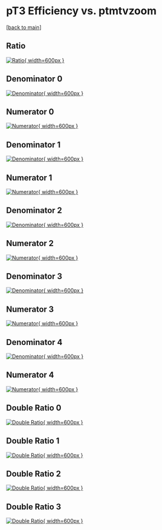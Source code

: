 # pT3 Efficiency vs. ptmtvzoom

[[back to main](./)]



## Ratio

[![Ratio](../mtv/var/pT3_xtr_211_1_eff_ptmtvzoom.png){ width=600px }](../mtv/var/pT3_xtr_211_1_eff_ptmtvzoom.pdf)

## Denominator 0

[![Denominator](../mtv/den/pT3_xtr_211_1_eff_ptmtvzoom_den0.png){ width=600px }](../mtv/den/pT3_xtr_211_1_eff_ptmtvzoom_den0.pdf)

## Numerator 0

[![Numerator](../mtv/num/pT3_xtr_211_1_eff_ptmtvzoom_num0.png){ width=600px }](../mtv/num/pT3_xtr_211_1_eff_ptmtvzoom_num0.pdf)

## Denominator 1

[![Denominator](../mtv/den/pT3_xtr_211_1_eff_ptmtvzoom_den1.png){ width=600px }](../mtv/den/pT3_xtr_211_1_eff_ptmtvzoom_den1.pdf)

## Numerator 1

[![Numerator](../mtv/num/pT3_xtr_211_1_eff_ptmtvzoom_num1.png){ width=600px }](../mtv/num/pT3_xtr_211_1_eff_ptmtvzoom_num1.pdf)

## Denominator 2

[![Denominator](../mtv/den/pT3_xtr_211_1_eff_ptmtvzoom_den2.png){ width=600px }](../mtv/den/pT3_xtr_211_1_eff_ptmtvzoom_den2.pdf)

## Numerator 2

[![Numerator](../mtv/num/pT3_xtr_211_1_eff_ptmtvzoom_num2.png){ width=600px }](../mtv/num/pT3_xtr_211_1_eff_ptmtvzoom_num2.pdf)

## Denominator 3

[![Denominator](../mtv/den/pT3_xtr_211_1_eff_ptmtvzoom_den3.png){ width=600px }](../mtv/den/pT3_xtr_211_1_eff_ptmtvzoom_den3.pdf)

## Numerator 3

[![Numerator](../mtv/num/pT3_xtr_211_1_eff_ptmtvzoom_num3.png){ width=600px }](../mtv/num/pT3_xtr_211_1_eff_ptmtvzoom_num3.pdf)

## Denominator 4

[![Denominator](../mtv/den/pT3_xtr_211_1_eff_ptmtvzoom_den4.png){ width=600px }](../mtv/den/pT3_xtr_211_1_eff_ptmtvzoom_den4.pdf)

## Numerator 4

[![Numerator](../mtv/num/pT3_xtr_211_1_eff_ptmtvzoom_num4.png){ width=600px }](../mtv/num/pT3_xtr_211_1_eff_ptmtvzoom_num4.pdf)

## Double Ratio 0

[![Double Ratio](../mtv/ratio/pT3_xtr_211_1_eff_ptmtvzoom_ratio0.png){ width=600px }](../mtv/ratio/pT3_xtr_211_1_eff_ptmtvzoom_ratio0.pdf)

## Double Ratio 1

[![Double Ratio](../mtv/ratio/pT3_xtr_211_1_eff_ptmtvzoom_ratio1.png){ width=600px }](../mtv/ratio/pT3_xtr_211_1_eff_ptmtvzoom_ratio1.pdf)

## Double Ratio 2

[![Double Ratio](../mtv/ratio/pT3_xtr_211_1_eff_ptmtvzoom_ratio2.png){ width=600px }](../mtv/ratio/pT3_xtr_211_1_eff_ptmtvzoom_ratio2.pdf)

## Double Ratio 3

[![Double Ratio](../mtv/ratio/pT3_xtr_211_1_eff_ptmtvzoom_ratio3.png){ width=600px }](../mtv/ratio/pT3_xtr_211_1_eff_ptmtvzoom_ratio3.pdf)

